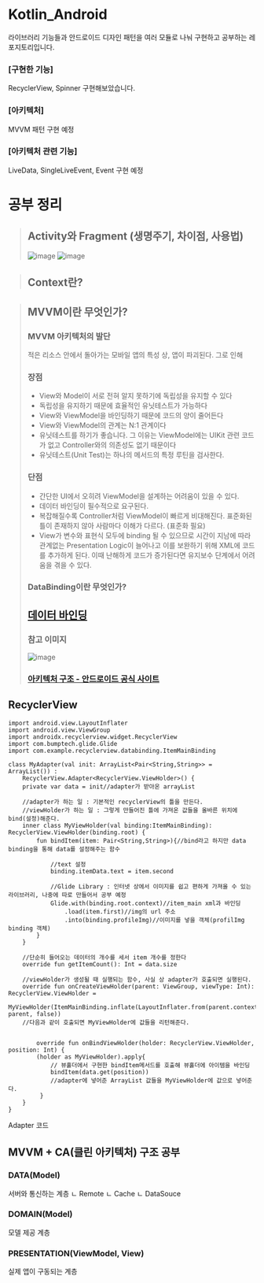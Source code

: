 # Kotlin_Android

라이브러리 기능들과 
안드로이드 디자인 패턴을 
여러 모듈로 나눠 구현하고 공부하는 레포지토리입니다.

### [구현한 기능]
RecyclerView, Spinner 구현해보았습니다.

### [아키텍처]
MVVM 패턴 구현 예정

### [아키텍처 관련 기능]
LiveData, SingleLiveEvent, Event 구현 예정


# 공부 정리

>## Activity와 Fragment (생명주기, 차이점, 사용법)
>![image](https://mblogthumb-phinf.pstatic.net/MjAxOTA5MDZfMTI5/MDAxNTY3Njk5MzA4Nzcw.s0jYFSugA5Kg82sMc8XBFuI5hcmUfIzSvohMILrJ2-Mg.rKHyPbRnf-9mTcwL-kfDutAferD3rk1gg_eAv7qxDsUg.PNG.devks0228/image.png?type=w800)
>![image](https://velog.velcdn.com/images%2Feun3673%2Fpost%2F1cee08b0-cc76-4680-8863-3d44726a69b1%2F22AC6833597EDA1626.png)

>## Context란?

>## MVVM이란 무엇인가?
>### MVVM 아키텍처의 발단
>적은 리소스 안에서 돌아가는 모바일 앱의 특성 상, 앱이 파괴된다.
>그로 인해 
>
>### 장점
>* View와 Model이 서로 전혀 알지 못하기에 독립성을 유지할 수 있다
>* 독립성을 유지하기 때문에 효율적인 유닛테스트가 가능하다
>* View와 ViewModel을 바인딩하기 때문에 코드의 양이 줄어든다
>* View와 ViewModel의 관계는 N:1 관계이다
>* 유닛테스트를 하기가 좋습니다. 그 이유는 ViewModel에는 UIKit 관련 코드가 없고 Controller와의 의존성도 없기 때문이다
>* 유닛테스트(Unit Test)는 하나의 메서드의 특정 루틴을 검사한다.
>
>### 단점
>* 간단한 UI에서 오히려 ViewModel을 설계하는 어려움이 있을 수 있다.
>* 데이터 바인딩이 필수적으로 요구된다.
>* 복잡해질수록 Controller처럼 ViewModel이 빠르게 비대해진다. 표준화된 틀이 존재하지 않아 사람마다 이해가 다르다.
>(표준화 필요)
>* View가 변수와 표현식 모두에 binding 될 수 있으므로 시간이 지남에 따라 관계없는 Presentation Logic이 늘어나고 이를 보완하기 위해 XML에 코드를 추가하게 된다. 
>이때 난해하게 코드가 증가된다면 유지보수 단계에서 어려움을 겪을 수 있다.
>
>### DataBinding이란 무엇인가?
>[데이터 바인딩](URL)
>-------------------------------
>### 참고 이미지
>![image](https://user-images.githubusercontent.com/81676485/168805442-04940e2b-9e32-443e-90f0-a2c88f1493dc.png)
>### [아키텍처 구조 - 안드로이드 공식 사이트](https://developer.android.com/jetpack/guide?hl=ko)
## RecyclerView
```
import android.view.LayoutInflater
import android.view.ViewGroup
import androidx.recyclerview.widget.RecyclerView
import com.bumptech.glide.Glide
import com.example.recyclerview.databinding.ItemMainBinding

class MyAdapter(val init: ArrayList<Pair<String,String>> = ArrayList()) :
    RecyclerView.Adapter<RecyclerView.ViewHolder>() {
    private var data = init//adapter가 받아온 arrayList

    //adapter가 하는 일 : 기본적인 recyclerView의 틀을 만든다.
    //viewHolder가 하는 일 : 그렇게 만들어진 틀에 가져온 값들을 올바른 위치에 bind(설정)해준다.
    inner class MyViewHolder(val binding:ItemMainBinding): RecyclerView.ViewHolder(binding.root) {
        fun bindItem(item: Pair<String,String>){//bind라고 하지만 data binding을 통해 data를 설정해주는 함수

            //text 설정
            binding.itemData.text = item.second

            //Glide Library : 인터넷 상에서 이미지를 쉽고 편하게 가져올 수 있는 라이브러리, 나중에 따로 만들어서 공부 예정
            Glide.with(binding.root.context)//item_main xml과 바인딩
                .load(item.first)//img의 url 주소
                .into(binding.profileImg)//이미지를 넣을 객체(profilImg binding 객체)
        }
    }

    //단순히 들어오는 데이터의 개수를 세서 item 개수를 정한다
    override fun getItemCount(): Int = data.size

    //viewHolder가 생성될 때 실행되는 함수, 사실 상 adapter가 호출되면 실행된다.
    override fun onCreateViewHolder(parent: ViewGroup, viewType: Int): RecyclerView.ViewHolder =
        MyViewHolder(ItemMainBinding.inflate(LayoutInflater.from(parent.context), parent, false))
    //다음과 같이 호출되면 MyViewHolder에 값들을 리턴해준다.


        override fun onBindViewHolder(holder: RecyclerView.ViewHolder, position: Int) {
        (holder as MyViewHolder).apply{
            // 뷰홀더에서 구현한 bindItem메서드를 호출해 뷰홀더에 아이템을 바인딩
            bindItem(data.get(position))
            //adapter에 넣어준 ArrayList 값들을 MyViewHolder에 값으로 넣어준다.
         }
    }
}
```
Adapter 코드

## MVVM + CA(클린 아키텍처) 구조 공부
### DATA(Model)
서버와 통신하는 계층
ㄴ Remote
ㄴ Cache
ㄴ DataSouce

### DOMAIN(Model)
모델 제공 계층

### PRESENTATION(ViewModel, View)
실제 앱이 구동되는 계층

